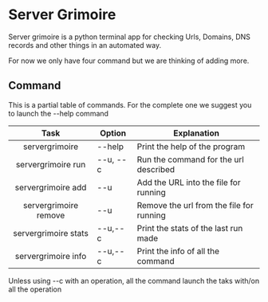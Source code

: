 # Server Grimoire

Server grimoire is a python terminal app for checking Urls, Domains, DNS records and other things in an automated way.

For now we only have four command but we are thinking of adding more.

## Command

This is a partial table of commands. For the complete one we suggest you to launch the --help command

|        Task           | Option   | Explanation                              |
|:---------------------:|----------|------------------------------------------|
| servergrimoire        | --help   | Print the help of the program            |
| servergrimoire run    | --u, --c | Run the command for the url described    |
| servergrimoire add    | --u      | Add the URL into the file for running    |
| servergrimoire remove | --u      | Remove the url from the file for running |
| servergrimoire stats  | --u,--c  | Print the stats of the last run made     |
| servergrimoire info   | --u,--c  | Print the info of all the command        |

Unless using --c with an operation, all the command launch the taks with/on all the operation
